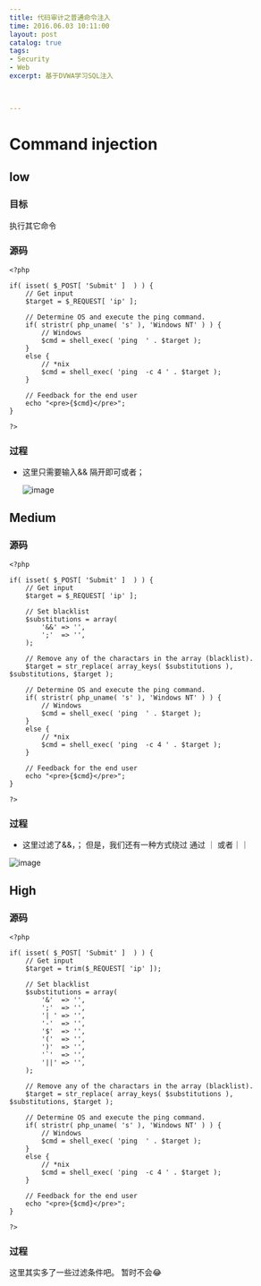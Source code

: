 ```yaml
---
title: 代码审计之普通命令注入
time: 2016.06.03 10:11:00
layout: post
catalog: true
tags:
- Security
- Web
excerpt: 基于DVWA学习SQL注入
    


---
```


# Command injection

## low

### 目标
执行其它命令

### 源码
	<?php 

	if( isset( $_POST[ 'Submit' ]  ) ) { 
		// Get input 
		$target = $_REQUEST[ 'ip' ]; 
	
		// Determine OS and execute the ping command. 
		if( stristr( php_uname( 's' ), 'Windows NT' ) ) { 
	    	// Windows 
	    	$cmd = shell_exec( 'ping  ' . $target ); 
		} 
		else { 
	    	// *nix 
	    	$cmd = shell_exec( 'ping  -c 4 ' . $target ); 
		} 
	
		// Feedback for the end user 
		echo "<pre>{$cmd}</pre>"; 
	} 
	
	?> 


### 过程

-  这里只需要输入&& 隔开即可或者；

   ![image](https://momomoxiaoxi.com/img/post/DVWA/9.png)


## Medium

### 源码


	<?php 

	if( isset( $_POST[ 'Submit' ]  ) ) { 
		// Get input 
		$target = $_REQUEST[ 'ip' ]; 
	
		// Set blacklist 
		$substitutions = array( 
	    	'&&' => '', 
	    	';'  => '', 
		); 
	
		// Remove any of the charactars in the array (blacklist). 
		$target = str_replace( array_keys( $substitutions ), $substitutions, $target );
	
		// Determine OS and execute the ping command. 
		if( stristr( php_uname( 's' ), 'Windows NT' ) ) { 
	    	// Windows 
	    	$cmd = shell_exec( 'ping  ' . $target ); 
		} 
		else { 
	    	// *nix 
	    	$cmd = shell_exec( 'ping  -c 4 ' . $target ); 
		} 
	
		// Feedback for the end user 
		echo "<pre>{$cmd}</pre>"; 
	} 
	
	?> 

### 	过程

- 这里过滤了&&，；  但是，我们还有一种方式绕过 通过 ｜ 或者｜｜

![image](momomoxiaoxi.com/img/post/DVWA/10.png)

## High

### 源码


	<?php 

	if( isset( $_POST[ 'Submit' ]  ) ) { 
		// Get input 
		$target = trim($_REQUEST[ 'ip' ]); 
	
		// Set blacklist 
		$substitutions = array( 
	    	'&'  => '', 
	    	';'  => '', 
	    	'| ' => '', 
	    	'-'  => '', 
	    	'$'  => '', 
	    	'('  => '', 
	    	')'  => '', 
	    	'`'  => '', 
	    	'||' => '', 
		); 
	
		// Remove any of the charactars in the array (blacklist). 
		$target = str_replace( array_keys( $substitutions ), 	$substitutions, $target ); 
	
		// Determine OS and execute the ping command. 
		if( stristr( php_uname( 's' ), 'Windows NT' ) ) { 
	    	// Windows 
	    	$cmd = shell_exec( 'ping  ' . $target ); 
		} 
		else { 
	    	// *nix 
	    	$cmd = shell_exec( 'ping  -c 4 ' . $target ); 
		} 
	
		// Feedback for the end user 
		echo "<pre>{$cmd}</pre>"; 
	} 
	
	?> 


### 过程

这里其实多了一些过滤条件吧。
暂时不会😂

